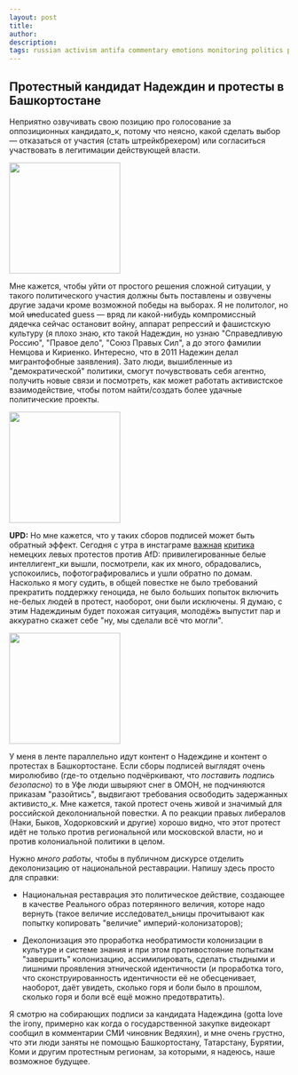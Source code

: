 ```yaml
---
layout: post
title: 
author:
description: 
tags: russian activism antifa commentary emotions monitoring politics practices palestine links
---
```


## Протестный кандидат Надеждин и протесты в Башкортостане

Неприятно озвучивать свою позицию про голосование за оппозиционных кандидато_к, потому что неясно, какой сделать выбор — отказаться от участия (стать штрейкбрехером) или согласиться участвовать в легитимации действующей власти. 

<img height="200" src="https://novayagazeta.eu/static/records/ebf0a2a5b2674edeb2875b835ba325eb.jpeg">

Мне кажется, чтобы уйти от простого решения сложной ситуации, у такого политического участия должны быть поставлены и озвучены другие задачи кроме возможной победы на выборах. Я не политолог, но мой ~~un~~educated guess — вряд ли какой-нибудь компромиссный дядечка сейчас остановит войну, аппарат репрессий и фашистскую культуру (я плохо знаю, кто такой Надеждин, но узнаю "Справедливую Россию", "Правое дело", "Союз Правых Сил", а до этого фамилии Немцова и Кириенко. Интересно, что в 2011 Надежин делал мигрантофобные заявления). Зато люди, вышибленные из "демократической" политики, смогут почувствовать себя агентно, получить новые связи и посмотреть, как может работать активистское взаимодействие, чтобы потом найти/создать более удачные политические проекты. 

<img height="200" src="https://instagram.ffru9-1.fna.fbcdn.net/v/t51.2885-15/420182475_361413516522571_2297513449651761191_n.jpg?stp=dst-jpg_e35&efg=eyJ2ZW5jb2RlX3RhZyI6ImltYWdlX3VybGdlbi4xMDgweDEwODAuc2RyIn0&_nc_ht=instagram.ffru9-1.fna.fbcdn.net&_nc_cat=107&_nc_ohc=7f-sKUe79CoAX-HsNhj&edm=ACWDqb8BAAAA&ccb=7-5&ig_cache_key=MzI4NTg2NDk5NDEzMzEyMTkyOA%3D%3D.2-ccb7-5&oh=00_AfD_QTVCMDwN7w5lL864YI2P0XVqCYEbwqqtVXUg7YWrWg&oe=65B43245&_nc_sid=ee9879">

**UPD:** Но мне кажется, что у таких сборов подписей может быть обратный эффект. Сегодня с утра в инстаграме [важная](https://www.instagram.com/p/C2X87D7Nvip/) [критика](https://www.instagram.com/p/C2ZvM6gsHY4/?img_index=1) немецких левых протестов против AfD: привилегированные белые интеллигент_ки вышли, посмотрели, как их много, обрадовались, успокоились, пофотографировались и ушли обратно по домам. Насколько я могу судить, в общей повестке не было требований прекратить поддержку геноцида, не было больших попыток включить не-белых людей в протест, наоборот, они были исключены. Я думаю, с этим Надеждиным будет похожая ситуация, молодёжь выпустит пар и аккуратно скажет себе "ну, мы сделали всё что могли".

<img height="200" src="https://i.ytimg.com/vi/KQ4I8yXz9n4/hq720.jpg?sqp=-oaymwEhCK4FEIIDSFryq4qpAxMIARUAAAAAGAElAADIQj0AgKJD&rs=AOn4CLDBegS3i891FrnwuNE50SBQqyH2kA">

У меня в ленте параллельно идут контент о Надеждине и контент о протестах в Башкортостане. Если сборы подписей выглядят очень миролюбиво (где-то отдельно подчёркивают, что _поставить подпись безопасно_) то в Уфе люди швыряют снег в ОМОН, не подчиняются приказам "разойтись", выдвигают требования освободить задержанных активисто_к. Мне кажется, такой протест очень живой и значимый для российской деколониальной повестки. А по реакции правых либералов (Наки, Быков, Ходорковский и другие) хорошо видно, что этот протест идёт не только против региональной или московской власти, но и против колониальной политики в целом. 

Нужно _много работы_, чтобы в публичном дискурсе отделить деколонизацию от национальной реставрации. Напишу здесь просто для справки: 
- Национальная реставрация это политическое действие, создающее в качестве Реального образ потерянного величия, которе надо вернуть (такое величие исследовател_ьницы прочитывают как попытку копировать "величие" империй-колонизаторов); 

- Деколонизация это проработка необратимости колонизации в культуре и системе знания и при этом противостояние попыткам "завершить" колонизацию, ассимилировать, сделать стыдными и лишними проявления этнической идентичности (и проработка того, что сконструированность идентичности её не обесценивает, наоборот, даёт увидеть, сколько горя и боли было в прошлом, сколько горя и боли всё ещё можно предотвратить).

Я смотрю на собирающих подписи за кандидата Надеждина (gotta love the irony, примерно как когда о государственной закупке видеокарт сообщил в комментарии СМИ чиновник Ведяхин), и мне очень грустно, что эти люди заняты не помощью Башкортостану, Татарстану, Бурятии, Коми и другим протестным регионам, за которыми, я надеюсь, наше возможное будущее. 
